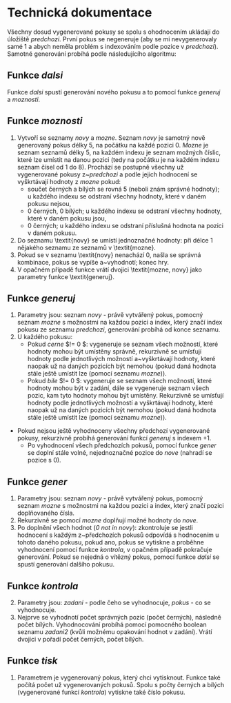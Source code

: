 # Technická dokumentace
Všechny dosud vygenerované pokusy se spolu s ohodnocením ukládají do úložiště *predchozi*. První pokus se negeneruje (aby se mi nevygenerovaly samé 1 a abych neměla problém s indexováním podle pozice v *predchozi*). Samotné generování probíhá podle následujícího algoritmu:
## Funkce *dalsi*
Funkce *dalsi* spustí generování nového pokusu a to pomocí funkce *generuj* a *moznosti*.
## Funkce *moznosti* 
1. Vytvoří se seznamy *novy* a *mozne*. Seznam *novy* je samotný nově generovaný pokus délky 5, na počátku na každé pozici 0. *Mozne* je seznam seznamů délky 5, na každém indexu je seznam možných číslic, které lze umístit na danou pozici (tedy na počátku je na každém indexu seznam čísel od 1 do 8). Prochází se postupně všechny už vygenerované pokusy z~*predchozi* a podle jejich hodnocení se vyškrtávají hodnoty z *mozne* pokud:
	- součet černých a bílých se rovná 5 (neboli znám správné hodnoty); u každého indexu se odstraní všechny hodnoty, které v daném pokusu nejsou,
	- 0 černých, 0 bílých; u každého indexu se odstraní všechny hodnoty, které v daném pokusu jsou,
	- 0 černých; u každého indexu se odstraní příslušná hodnota na pozici v daném pokusu.
2. Do seznamu \textit{novy} se umístí jednoznačné hodnoty: při délce 1 nějakého seznamu ze seznamů v \textit{mozne}.
3. Pokud se v seznamu \textit{novy} nenachází 0, našla se správná kombinace, pokus se vypíše a~vyhodnotí; konec hry.
4. V opačném případě funkce vrátí dvojici \textit{mozne, novy} jako parametry funkce \textit{generuj}. 
## Funkce *generuj*
1. Parametry jsou: seznam *novy* - právě vytvářený pokus, pomocný seznam *mozne* s možnostmi na každou pozici a index, který značí index pokusu ze seznamu *predchozi*, generování probíhá od konce seznamu. 
2. U každého pokusu:
	- Pokud *cerne* $!= 0 $: vygeneruje se seznam všech možností, které hodnoty mohou být umístěny správně, rekurzivně se umísťují hodnoty podle jednotlivých možností a~vyškrtávají hodnoty, které naopak už na daných pozicích být nemohou (pokud daná hodnota stále ještě umístit lze (pomocí seznamu *mozne*)).
	- Pokud *bile* $!= 0 $: vygeneruje se seznam všech možností, které hodnoty mohou být v zadání, dále se vygeneruje seznam všech pozic, kam tyto hodnoty mohou být umístěny. Rekurzivně se umísťují hodnoty podle jednotlivých možností a vyškrtávají hodnoty, které naopak už na daných pozicích být nemohou (pokud daná hodnota stále ještě umístit lze (pomocí seznamu *mozne*)).
  - Pokud nejsou ještě vyhodnoceny všechny předchozí vygenerované pokusy, rekurzivně probíhá generování funkcí *generuj* s indexem +1.
	- Po vyhodnocení všech předchozích pokusů, pomocí funkce *gener* se doplní stále volné, nejednoznačné pozice do *nove* (nahradí se pozice s 0).
## Funkce *gener*
1. Parametry jsou: seznam *novy* - právě vytvářený pokus, pomocný seznam *mozne* s možnostmi na každou pozici a index, který značí pozici doplňovaného čísla.
2. Rekurzivně se pomocí *mozne* doplňují možné hodnoty do *nove*. 
3. Po doplnění všech hodnot (*0 not in novy*): zkontroluje se jestli hodnocení s každým z~předchozích pokusů odpovídá s hodnocením u tohoto daného pokusu, pokud ano, pokus se vytiskne a proběhne vyhodnocení pomocí funkce *kontrola*, v opačném případě pokračuje generování. Pokud se nejedná o vítězný pokus, pomocí funkce *dalsi* se spustí generování dalšího pokusu.
## Funkce *kontrola*
2. Parametry jsou: *zadani* - podle čeho se vyhodnocuje, *pokus* - co se vyhodnocuje.
3. Nejprve se vyhodnotí počet správných pozic (počet černých), následně počet bílých. Vyhodnocování probíhá pomocí pomocného boolean seznamu *zadani2* (kvůli možnému opakování hodnot v zadání). Vrátí dvojici v pořadí počet černých, počet bílých.
## Funkce *tisk*
1. Parametrem je vygenerovaný pokus, který chci vytisknout. Funkce také počítá počet už vygenerovaných pokusů. Spolu s počty černých a bílých (vygenerované funkcí *kontrola*) vytiskne také číslo pokusu.
